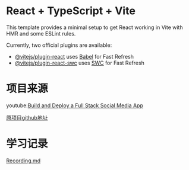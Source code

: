 # React + TypeScript + Vite

This template provides a minimal setup to get React working in Vite with HMR and some ESLint rules.

Currently, two official plugins are available:

- [@vitejs/plugin-react](https://github.com/vitejs/vite-plugin-react/blob/main/packages/plugin-react/README.md) uses [Babel](https://babeljs.io/) for Fast Refresh
- [@vitejs/plugin-react-swc](https://github.com/vitejs/vite-plugin-react-swc) uses [SWC](https://swc.rs/) for Fast Refresh

# 项目来源

youtube:[Build and Deploy a Full Stack Social Media App](https://www.youtube.com/watch?v=_W3R2VwRyF4&t=899s)

[原项目github地址](https://github.com/adrianhajdin/social_media_app)



# 学习记录

[Recording.md](Recording.md)

